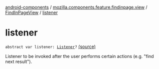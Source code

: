 [android-components](../../index.md) / [mozilla.components.feature.findinpage.view](../index.md) / [FindInPageView](index.md) / [listener](./listener.md)

# listener

`abstract var listener: `[`Listener`](-listener/index.md)`?` [(source)](https://github.com/mozilla-mobile/android-components/blob/master/components/feature/findinpage/src/main/java/mozilla/components/feature/findinpage/view/FindInPageView.kt#L17)

Listener to be invoked after the user performs certain actions (e.g. "find next result").

